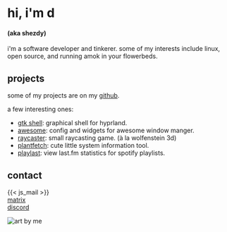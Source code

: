 # hi, i'm d

#### (aka shezdy)

i'm a software developer and tinkerer. some of my interests include linux, open source, and running amok in your flowerbeds.

## projects

some of my projects are on my [github](https://github.com/ddmetz).

a few interesting ones:

- [gtk shell](https://github.com/ddmetz/ags-dots): graphical shell for hyprland.
- [awesome](https://github.com/ddmetz/awesome): config and widgets for awesome window manger.
- [raycaster](https://github.com/ddmetz/raycaster): small raycasting game. (à la wolfenstein 3d)
- [plantfetch](https://github.com/ddmetz/plantfetch): cute little system information tool.
- [playlast](https://github.com/ddmetz/playlast): view last.fm statistics for spotify playlists.

## contact

{{< js_mail >}}  
[matrix](https://matrix.to/#/@shezdy:envs.net "@shezdy:envs.net")  
[discord](https://discord.com/users/210510358195077123 "shezdy")

![art by me](/img/image.png)

